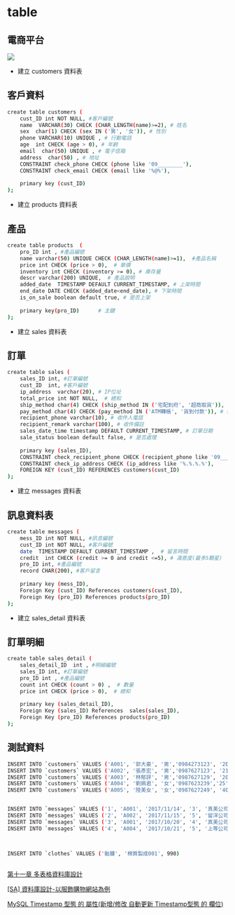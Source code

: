 # table
## 電商平台


![](https://i.imgur.com/uXIFp5h.png)

- 建立 customers 資料表

## 客戶資料
```bash
create table customers (
    cust_ID int NOT NULL, #客戶編號
    name  VARCHAR(30) CHECK (CHAR_LENGTH(name)>=2), # 姓名
    sex  char(1) CHECK (sex IN ('男', '女')), # 性別
    phone VARCHAR(10) UNIQUE , # 行動電話
    age  int CHECK (age > 0), # 年齡
    email  char(50) UNIQUE , # 電子信箱
    address  char(50) , # 地址
    CONSTRAINT check_phone CHECK (phone like '09________'),
    CONSTRAINT check_email CHECK (email like '%@%'),
    
    primary key (cust_ID)
);
```




- 建立 products 資料表

## 產品
```bash
create table products  (
    pro_ID int , #產品編號
    name varchar(50) UNIQUE CHECK (CHAR_LENGTH(name)>=1),  #產品名稱
    price int CHECK (price > 0),  # 單價
    inventory int CHECK (inventory >= 0), # 庫存量
    descr varchar(200) UNIQUE,  # 產品說明
    added_date  TIMESTAMP DEFAULT CURRENT_TIMESTAMP, # 上架時間
    end_date DATE CHECK (added_date<end_date), # 下架時間
    is_on_sale boolean default true, # 是否上架
    
    primary key(pro_ID)      # 主鍵
);
```





- 建立 sales 資料表

## 訂單
```bash
create table sales (
    sales_ID int, #訂單編號
    cust_ID  int, #客戶編號
    ip_address  varchar(20), # IP位址
    total_price int NOT NULL,  # 總和
    ship_method char(4) CHECK (ship_method IN ('宅配到府', '超商取貨')), # 運送模式
    pay_method char(4) CHECK (pay_method IN ('ATM轉帳', '貨到付款')), # 付費模式
    recipient_phone varchar(10), # 收件人電話
    recipient_remark varchar(100), # 收件備註
    sales_date_time timestamp DEFAULT CURRENT_TIMESTAMP, # 訂單日期
    sale_status boolean default false, # 是否處理
    
    primary key (sales_ID),
    CONSTRAINT check_recipient_phone CHECK (recipient_phone like '09________'),
    CONSTRAINT check_ip_address CHECK (ip_address like '%.%.%.%'),
    FOREIGN KEY (cust_ID) REFERENCES customers(cust_ID)
);
```







-  建立 messages 資料表


## 訊息資料表
```bash
create table messages (
    mess_ID int NOT NULL, #訊息編號
    cust_ID int NOT NULL, #客戶編號
    date  TIMESTAMP DEFAULT CURRENT_TIMESTAMP ,  # 留言時間
    credit  int CHECK (credit >= 0 and credit <=5), # 滿意度(最多5顆星)
    pro_ID int, #產品編號
    record CHAR(200), #客戶留言
    
    primary key (mess_ID),
    Foreign Key (cust_ID) References customers(cust_ID),
    Foreign Key (pro_ID) References products(pro_ID)
);
```



- 建立 sales_detail 資料表

## 訂單明細
```bash
create table sales_detail (
    sales_detail_ID  int , #明細編號
    sales_ID int, #訂單編號
    pro_ID int , #產品編號
    count int CHECK (count > 0) ,  # 數量
    price int CHECK (price > 0),  # 總和
    
    primary key (sales_detail_ID),
    Foreign Key (sales_ID) References  sales(sales_ID),
    Foreign Key (pro_ID) References products(pro_ID)
);
```








## 測試資料
```bash
INSERT INTO `customers` VALUES ('A001', '郭大豪', '男','0984273123', '20', 'A001@gcloud.csu.edu.tw', '高雄市鳥松區澄清路 800 號');
INSERT INTO `customers` VALUES ('A002', '張彥宏', '男','0987627123', '21', 'A002@gcloud.csu.edu.tw', '台南市鳥松區澄清路 801 號');
INSERT INTO `customers` VALUES ('A003', '林郁評', '男','0987627129', '20', 'A003@gcloud.csu.edu.tw', '高雄市鳥松區澄清路 802 號');
INSERT INTO `customers` VALUES ('A004', '劉姵君', '女','0987623239','25', 'A004@gcloud.csu.edu.tw', '新北市鳥松區澄清路 803 號');
INSERT INTO `customers` VALUES ('A005', '陸美女', '女','0987627249', '40', 'A005@gcloud.csu.edu.tw', '高雄市鳥松區澄清路 804 號');


INSERT INTO `messages` VALUES ('1', 'A001', '2017/11/14', '3', '真美公司', '油畫', '不想留言')
INSERT INTO `messages` VALUES ('2', 'A002', '2017/11/15', '5', '留洋公司', '耳環', '很好')
INSERT INTO `messages` VALUES ('3', 'A001', '2017/10/20', '4', '真美公司', '帽子', '顏色不對')
INSERT INTO `messages` VALUES ('4', 'A004', '2017/10/21', '5', '上等公司', '衣服', '還好')



INSERT INTO `clothes` VALUES ('骷髏', '棉質製成001', 990)



```




[第十一章 多表格資料庫設計](http://www.tsnien.idv.tw/DataBase_WebBook/%E7%AC%AC%E5%8D%81%E4%B8%80%E7%AB%A0%20%E5%A4%9A%E8%A1%A8%E6%A0%BC%E8%B3%87%E6%96%99%E5%BA%AB%E8%A8%AD%E8%A8%88.html)


[[SA] 資料庫設計-以服飾購物網站為例](http://chancayenne.blogspot.com/2015/08/sa.html)




[MySQL Timestamp 型態 的 屬性(新增/修改 自動更新 Timestamp型態 的 欄位)](https://blog.longwin.com.tw/2007/10/mysql_timestamp_properties_2007/)
